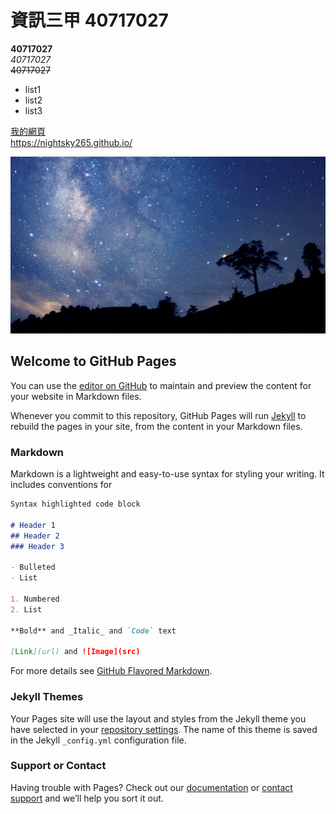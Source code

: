 # 資訊三甲  40717027   
**40717027**  
*40717027*  
~~40717027~~   

* list1
* list2
* list3   

[我的網頁](https://nightsky265.github.io/)  
https://nightsky265.github.io/   

![Nightsky](https://github.com/nightsky265/nightsky265.github.io/blob/main/20170328121743_0_802.jpg)

## Welcome to GitHub Pages

You can use the [editor on GitHub](https://github.com/nightsky265/nightsky265.github.io/edit/main/README.md) to maintain and preview the content for your website in Markdown files.

Whenever you commit to this repository, GitHub Pages will run [Jekyll](https://jekyllrb.com/) to rebuild the pages in your site, from the content in your Markdown files.

### Markdown

Markdown is a lightweight and easy-to-use syntax for styling your writing. It includes conventions for

```markdown
Syntax highlighted code block

# Header 1
## Header 2
### Header 3

- Bulleted
- List

1. Numbered
2. List

**Bold** and _Italic_ and `Code` text

[Link](url) and ![Image](src)
```

For more details see [GitHub Flavored Markdown](https://guides.github.com/features/mastering-markdown/).

### Jekyll Themes

Your Pages site will use the layout and styles from the Jekyll theme you have selected in your [repository settings](https://github.com/nightsky265/nightsky265.github.io/settings). The name of this theme is saved in the Jekyll `_config.yml` configuration file.

### Support or Contact

Having trouble with Pages? Check out our [documentation](https://docs.github.com/categories/github-pages-basics/) or [contact support](https://support.github.com/contact) and we’ll help you sort it out.
